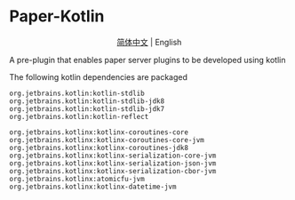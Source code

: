 # Paper-Kotlin

<center><a href="README-cn.md">简体中文</a> | English</center>

A pre-plugin that enables paper server plugins to be developed using kotlin

The following kotlin dependencies are packaged

```
org.jetbrains.kotlin:kotlin-stdlib
org.jetbrains.kotlin:kotlin-stdlib-jdk8
org.jetbrains.kotlin:kotlin-stdlib-jdk7
org.jetbrains.kotlin:kotlin-reflect

org.jetbrains.kotlinx:kotlinx-coroutines-core
org.jetbrains.kotlinx:kotlinx-coroutines-core-jvm
org.jetbrains.kotlinx:kotlinx-coroutines-jdk8
org.jetbrains.kotlinx:kotlinx-serialization-core-jvm
org.jetbrains.kotlinx:kotlinx-serialization-json-jvm
org.jetbrains.kotlinx:kotlinx-serialization-cbor-jvm
org.jetbrains.kotlinx:atomicfu-jvm
org.jetbrains.kotlinx:kotlinx-datetime-jvm
```

